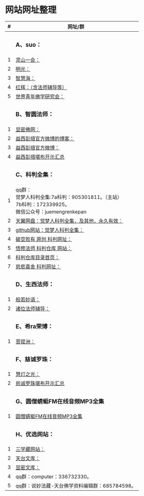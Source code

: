 # 网站网址整理
 
|#|网址/群|
|--|--| 
||  <h3 id="">A、suo：</h3> |
|1|[灵山一会：](https://www.503.im/)|
|2|[明光：](https://www.mingguang.im/)|
|3|[智慧海：](https://www.zhihuihai.net/)|
|4|[红辉：（含法师辅导等）](http://mp3.aebeisi.com/)|
|5|[世界青年佛学研究会：](http://www.wybuddhist.com/)|
||  <h3 id="">B、智圆法师：</h3> |
|1|[显密佛网：](http://www.xianmifw.com/)|
|2|[益西彭措官方微博的博客：](http://blog.sina.com.cn/yixiponcuo)
|3|[益西彭措官方微博：](https://weibo.com/yixipengcuo?is_all=1)
|4|[益西彭措堪布开示汇总](https://mp.weixin.qq.com/s/iFqTdRXoVtZ1Vsp--KgC8g)
||  <h3 id="">C、科判全集：</h3> |
|1|qq群：<br>觉梦人科判全集:7a科判：905301811。（主站）<br>7b科判：172339925。<br>微信公众号：juemengrenkepan|
|2|[天翼网盘：觉梦人科判全集，及其他，永久有效：](https://cloud.189.cn/t/iyYja2e2Yf6j)|
|3|[github网站：觉梦人科判全集：](https://github.com/zhongguankepan/juemengren/blob/main/index.md)
|4|[破空败有 原创 科判网址：](https://mubu.com/doc/explore/27546?from=timeline&isappinstalled=0)|
|5|[悟修法师 科判仓库 网站：](https://dynalist.io/d/yOAmrnNI0ynAAlZzM79nYqOC)|
|6|[科判仓库目录首页：](https://kepan.org/library/#/)|
|7|[慈悲喜舍 科判网址：](http://mubu.com/doc/explore/27466)
||  <h3 id="">D、生西法师：</h3> | 
|1|[般若妙语：](http://www.iwantech.org/)|
|2|[诸位法师辅导：](http://mp3.aebeisi.com/index.php?type=fd)|
||  <h3 id="">E、希ra荣博：</h3> |
|1|[菩提洲：](http://www.ptz.cn/)|
||  <h3 id="">F、慈诚罗珠：</h3> | 
|1|[慧灯之光：](https://www.huidengzhiguang.com/)|
|2|[慈诚罗珠堪布开示汇总](https://mp.weixin.qq.com/s/1aOMRgsgoDzzYhe67WozEQ)|
||  <h3 id="">G、圆僧蜻蜓FM在线音频MP3全集</h3> | 
|1|[圆僧蜻蜓FM在线音频MP3全集](https://m.qingting.fm/podcasters/750e5dd4a706b303f96c3f37b8de8459/)|
||  <h3 id="">H、优选网站：</h3> |
|1|[三学藏网站：](https://sanxuezang.com/)|
|2|[天台文库：](http://ttlib.buddhism.org.hk/)|
|3|[显密文库：](http://read.goodweb.net.cn/)|
|4|qq群：computer：336732330。|
|5|qq群：说妙法藏-天台佛学资料编辑群：685784598。|
